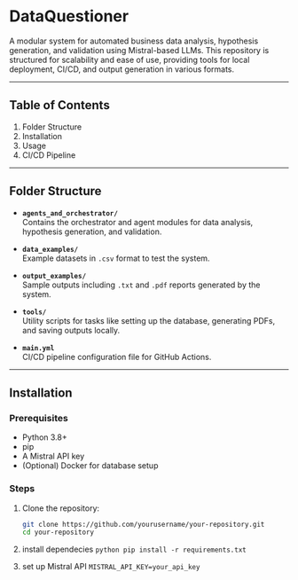 # DataQuestioner


A modular system for automated business data analysis, hypothesis generation, and validation using Mistral-based LLMs. This repository is structured for scalability and ease of use, providing tools for local deployment, CI/CD, and output generation in various formats.

---

## Table of Contents

1. Folder Structure
2. Installation
3. Usage
4. CI/CD Pipeline


---

## Folder Structure

- **`agents_and_orchestrator/`**  
  Contains the orchestrator and agent modules for data analysis, hypothesis generation, and validation.  

- **`data_examples/`**  
  Example datasets in `.csv` format to test the system.  

- **`output_examples/`**  
  Sample outputs including `.txt` and `.pdf` reports generated by the system.  

- **`tools/`**  
  Utility scripts for tasks like setting up the database, generating PDFs, and saving outputs locally.  

- **`main.yml`**  
  CI/CD pipeline configuration file for GitHub Actions.  

---

## Installation

### Prerequisites

- Python 3.8+
- pip
- A Mistral API key
- (Optional) Docker for database setup

### Steps

1. Clone the repository:
   ```bash
   git clone https://github.com/yourusername/your-repository.git
   cd your-repository

2. install dependecies
```python pip install -r requirements.txt```

3. set up Mistral API
```MISTRAL_API_KEY=your_api_key```

